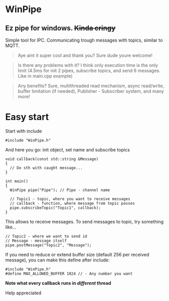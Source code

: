 # WinPipe
## Ez pipe for windows. ~~Kinda cringy~~

Simple tool for IPC. Communicating trough messages with topics, similar to MQTT.

> Aye aint it super cool and thank you?
Sure dude youre welcome!


> Is there any problems with it?
I think only execution time is the only limit (4.5ms for init 2 pipes, subscribe topics, and send 6 messages. Like in main.cpp example)

> Any benefits?
Sure, multithreaded read mechanism, async read/write, buffer limitation (if needed), Publisher - Subscriber system, and many more!

# Easy start
Start with include 

```
#include "WinPipe.h"
```

And here you go:
init object, set name and subscribe topics

```
void callback(const std::string &Message)
{
  // Do sth with caught message...
}

int main()
{
  WinPipe pipe("Pipe"); // Pipe - channel name
  
  // Topic1 - topic, where you want to receive messages
  // callback - function, where message from topic passes
  pipe.subscribeTopic("Topic1", callback);
}
```

This allows to receive messages. To send messages to topic, try something like...
```
// Topic2 - where we want to send id
// Message - message itself
pipe.postMessage("Topic2", "Message");
```
If you need to reduce or extend buffer size (default 256 per received message), you can make this define after include:
```
#include "WinPipe.h"
#define MAX_ALLOWED_BUFFER 1024 // - Any number you want
```

**Note what every callback runs in _different_ thread**

Help appreciated

